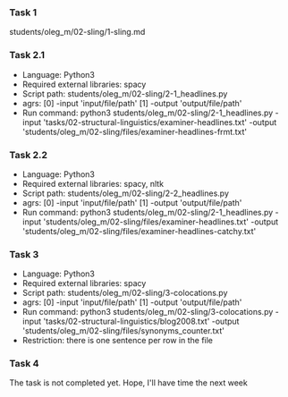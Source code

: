 ### Task 1

students/oleg_m/02-sling/1-sling.md

### Task 2.1

+ Language: Python3
+ Required external libraries: spacy
+ Script path: students/oleg_m/02-sling/2-1_headlines.py
+ agrs: [0] -input 'input/file/path' [1] -output 'output/file/path'
+ Run command: python3 students/oleg_m/02-sling/2-1_headlines.py -input 'tasks/02-structural-linguistics/examiner-headlines.txt' -output 'students/oleg_m/02-sling/files/examiner-headlines-frmt.txt'

### Task 2.2

+ Language: Python3
+ Required external libraries: spacy, nltk
+ Script path: students/oleg_m/02-sling/2-2_headlines.py
+ agrs: [0] -input 'input/file/path' [1] -output 'output/file/path'
+ Run command: python3 students/oleg_m/02-sling/2-1_headlines.py -input 'students/oleg_m/02-sling/files/examiner-headlines.txt' -output 'students/oleg_m/02-sling/files/examiner-headlines-catchy.txt'

### Task 3

+ Language: Python3
+ Required external libraries: spacy
+ Script path: students/oleg_m/02-sling/3-colocations.py
+ agrs: [0] -input 'input/file/path' [1] -output 'output/file/path'
+ Run command: python3 students/oleg_m/02-sling/3-colocations.py -input 'tasks/02-structural-linguistics/blog2008.txt' -output 'students/oleg_m/02-sling/files/synonyms_counter.txt'
+ Restriction: there is one sentence per row in the file

### Task 4

The task is not completed yet. Hope, I'll have time the next week


